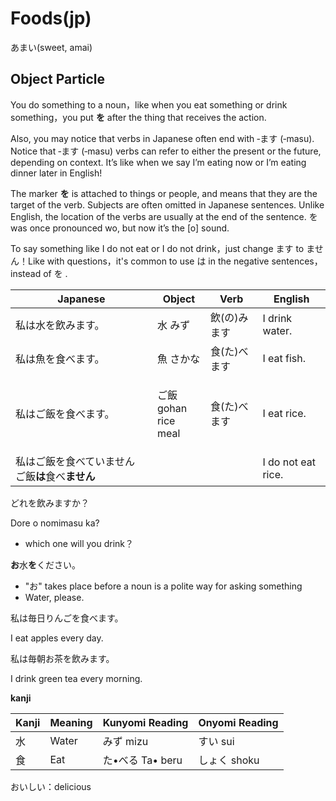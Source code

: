 # Foods(jp)

あまい(sweet, amai)

## **Object Particle**

You do something to a noun，like when you eat something or drink something，you put **を** after the thing that receives the action.

Also, you may notice that verbs in Japanese often end with ‑ます (‑masu). Notice that ‑ます (‑masu) verbs can refer to either the present or the future, depending on context. It’s like when we say I’m eating now or I’m eating dinner later in English!

The marker **を** is attached to things or people, and means that they are the target of the verb. Subjects are often omitted in Japanese sentences. Unlike English, the location of the verbs are usually at the end of the 	sentence. を was once pronounced wo, but now it’s the \[o] sound.

To say something like I do not eat or I do not drink，just change ます to ません！Like with questions，it's common to use は in the negative sentences，instead of を .

| Japanese                                           | **Object**                     | **Verb**     | **English**        |
| -------------------------------------------------- | ------------------------------ | ------------ | ------------------ |
| 私は水を飲みます。                                 | 水 みず                        | 飲(の)みます | I drink water.     |
| 私は魚を食べます。                                 | 魚 さかな                      | 食(た)べます | I eat fish.        |
| 私はご飯を食べます。                               | <p>ご飯 gohan<br>rice meal</p> | 食(た)べます | I eat rice.        |
| 私はご飯を食べていません  ご飯**は**食べ**ません** |                                |              | I do not eat rice. |

どれを飲みますか？

Dore o nomimasu ka? 

* which one will you drink？

**お**水**を**ください。

* "お" takes place before a noun is a polite way for asking something
* Water, please.

私は毎日りんごを食べます。

I eat apples every day.

私は毎朝お茶を飲みます。

I drink green tea every morning.

**kanji**

| Kanji | Meaning | Kunyomi Reading | Onyomi Reading |
| ----- | ------- | --------------- | -------------- |
| 水     | Water   | みず mizu         | すい sui         |
| 食     | Eat     | た•べる Ta• beru   | しょく shoku      |



おいしい：delicious